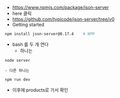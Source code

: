 - https://www.npmjs.com/package/json-server
- here 클릭
- https://github.com/typicode/json-server/tree/v0
- Getting started
```bash
npm install json-server@0.17.4    # NPM
```
- bash 를 두 개 연다
    - 하나는    
```bash
node server
```
    - 다른 하나는
```bash
npm run dev
```
- 이후에 products로 가서 확인